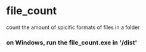 # file_count
count the amount of spicific formats of files in a folder
### on Windows, run the file_count.exe in '/dist'
